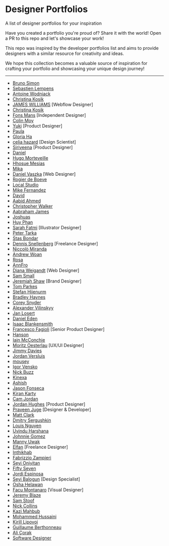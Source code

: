 # Designer Portfolios

A list of designer portfolios for your inspiration

Have you created a portfolio you're proud of? Share it with the world! Open a PR to this repo and let's showcase your work! 

This repo was inspired by the developer portfolios list and aims to provide designers with a similar resource for creativity and ideas.

We hope this collection becomes a valuable source of inspiration for crafting your portfolio and showcasing your unique design journey!

---



- [Bruno Simon](https://bruno-simon.com/)
- [Sebastien Lempens](https://www.sebastien-lempens.com/)
- [Antoine Wodniack](https://wodniack.dev/)
- [Christina Kosik](https://www.bychristinakosik.com/)
- [JAMES WILLIAMS](https://www.jameswilliams.design/) [Webflow Designer]
- [Christina Kosik](https://fonsmans.com/)
- [Fons Mans](https://fonsmans.com/) [Independent Designer]
- [Colin Moy](https://colin-moy.webflow.io/)
- [Yuki](https://www.yukiasakura.com/) [Product Designer]
- [Paula](https://www.paulawrzecionowska.com/)
- [Gloria Ha](https://www.gloriaha.com/)
- [celia hazard](https://www.celiahazard.com/) [Design Scientist]
- [Siriveena](https://www.sirirosa.co/) [Product Designer]
- [Daniel](https://danielklopper.com/)
- [Hugo Morteveille](https://hugomorteveille.fr/)
- [Hhosue Mesias](https://www.jhosuemesias.com/)
- [Mika](https://www.unbearable.design/)
- [Daniel Vaszka](https://www.danielvaszka.com/) [Web Designer]
- [Rogier de Boeve](https://rogierdeboeve.com/)
- [Local Studio](https://localstudio.fr/)
- [Mike Fernandez](https://www.mike-fernandez.dev/)
- [David](https://www.davidanthonychenault.com/)
- [Aabid Ahmed](https://sawad.framer.website/)
- [Christopher Walker](https://stabraq.framer.website/)
- [Aabraham James](https://seera.framer.website/)
- [Joshuas](https://www.joshuas.world/)
- [Huy Phan](https://huyml.co/)
- [Sarah Fatmi](https://sarahfatmi.com/en) [Illustrator Designer]
- [Peter Tarka](https://petertarka.com/)
- [Stas Bondar](https://www.stabondar.com/)
- [Dennis Snellenberg](https://dennissnellenberg.com/) [Freelance Designer]
- [Niccolò Miranda](https://www.niccolomiranda.com/)
- [Andrew Woan](ttps://www.woanminecraftfolio.com)
- [Rosa](ttps://www.contraztmedia.nl)
- [AnnFro](ttps://annfrol.github.io)
- [Diana Weigandt](ttps://diweidt.tilda.ws) [Web Designer]
- [Sam Small](ttps://samsmall.design)
- [Jeremiah Shaw](ttps://www.jermshaw.com) [Brand Designer]
- [Tom Parkes](ttps://www.tparkes.com)
- [Stefan Hiienurm](ttps://shiienurm.com)
- [Bradley Haynes](ttps://www.bradleyhaynes.com)
- [Corey Snyder](ttps://tangerineindustries.com)
- [Alexander Vilinskyy](ttps://www.vilinskyy.com)
- [Jan Losert](ttps://www.janlosert.com)
- [Daniel Eden](ttps://daneden.me)
- [Isaac Blankensmith](ttps://isaacblankensmith.com)
- [Francesco Fagioli](ttps://www.francescofagioli.me) [Senior Product Designer]
- [Hanson](ttps://www.hansonwu.com)
- [Iain McConchie](ttps://www.konch.net)
- [Moritz Oesterlau](ttps://www.moritzoesterlau.de) [UX/UI Designer]
- [Jimmy Davies](ttps://jimmydavies.com)
- [Jordan Versluis](ttps://www.jordanversluis.net)
- [mousey](ttps://www.mousey.design)
- [Igor Vensko](ttps://wizardmode.io)
- [Nick Buzz](ttps://baked.design)
- [Kinexa](ttps://www.kinexa.agency)
- [Ashish](ttps://bionicashish.framer.website)
- [Jason Fonseca](ttps://www.jasonfonseca.com)
- [Kiran Karty](ttps://kirankarty.designfolio.me)
- [Cam Jordan](ttps://www.cjpux.com)
- [Jordan Hughes](ttps://jordanhughes.co) [Product Designer]
- [Praveen Juge](ttps://praveenjuge.com) [Designer & Developer]
- [Matt Clark](ttps://www.narrow.land/matt-clark)
- [Dmitry Sergushkin](ttps://www.dmitrysergushkin.com)
- [Louis Nguyen](ttps://louisnguyen.co)
- [Uvindu Harshana](ttps://itsnue.github.io)
- [Johnnie Gomez](ttps://www.johnnies.life)
- [Manny Uwak](ttps://www.manny-uwak.com)
- [Elfan](ttps://melfanza.typedream.app) [Freelance Designer]
- [Inthikhab](ttps://inthikhab.framer.website)
- [Fabrizzio Zampieri](ttps://fzamp.design)
- [Seyi Oniyitan](ttps://seyi.webflow.io)
- [Fifty Seven](ttps://www.fiftyseven.co)
- [Jordi Espinosa](ttps://www.jordiespinosa.com)
- [Seyi Balogun](ttps://seyidesigns.netlify.app) [Design Specialist]
- [Osha Helawan](ttps://oshahelawan.framer.website)
- [Facu Montanaro](ttps://www.facumontanaro.com) [Visual Designer]
- [Jeremy Blaze](ttps://neverbeforeseen.co)
- [Sam Stoof](ttps://www.samstoof.com)
- [Nick Collins](ttps://nickcollins.co)
- [Kazi Mahbub](ttps://mahbubuiux.com)
- [Mohammed Hussaini](ttps://heylekan.vercel.app)
- [Kirill Lipovoi](ttps://lipovoikirill.work)
- [Guillaume Berthonneau](ttps://bguillaume.fr)
- [Ali Çorak](ttps://alicorak.com)
- [Software Designer](ttps://www.johannesgerber.de)

